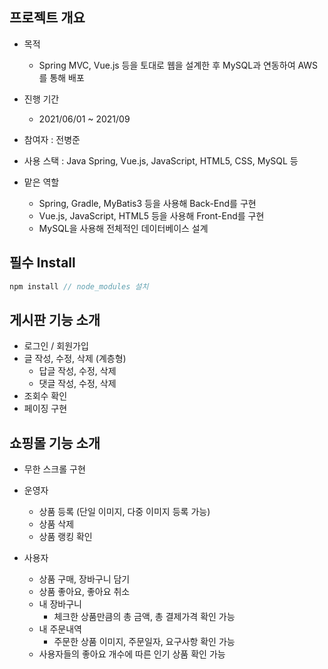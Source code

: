 ## 프로젝트 개요
* 목적
  * Spring MVC, Vue.js 등을 토대로 웹을 설계한 후 MySQL과 연동하여 AWS를 통해 배포

* 진행 기간
  * 2021/06/01 ~ 2021/09 

* 참여자 : 전병준

* 사용 스택 : Java Spring, Vue.js, JavaScript, HTML5, CSS, MySQL 등
  
* 맡은 역할
  * Spring, Gradle, MyBatis3 등을 사용해 Back-End를 구현
  * Vue.js, JavaScript, HTML5 등을 사용해 Front-End를 구현
  * MySQL을 사용해 전체적인 데이터베이스 설계
  
## 필수 Install
```c
npm install // node_modules 설치
```

## 게시판 기능 소개
* 로그인 / 회원가입
* 글 작성, 수정, 삭제 (계층형)
  * 답글 작성, 수정, 삭제
  * 댓글 작성, 수정, 삭제
* 조회수 확인
* 페이징 구현

## 쇼핑몰 기능 소개
* 무한 스크롤 구현
* 운영자
  * 상품 등록 (단일 이미지, 다중 이미지 등록 가능)
  * 상품 삭제
  * 상품 랭킹 확인

* 사용자
  * 상품 구매, 장바구니 담기 
  * 상품 좋아요, 좋아요 취소
  * 내 장바구니
    * 체크한 상품만큼의 총 금액, 총 결제가격 확인 가능
  * 내 주문내역
    * 주문한 상품 이미지, 주문일자, 요구사항 확인 가능
  * 사용자들의 좋아요 개수에 따른 인기 상품 확인 가능
